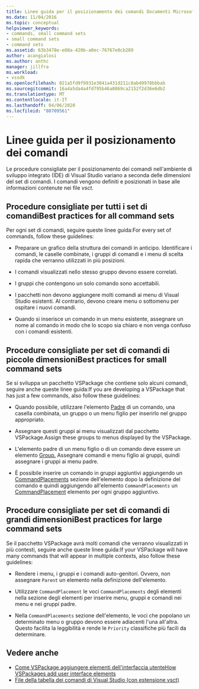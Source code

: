 ```yaml
---
title: Linee guida per il posizionamento dei comandi Documenti Microsoft
ms.date: 11/04/2016
ms.topic: conceptual
helpviewer_keywords:
- commands, small command sets
- small command sets
- command sets
ms.assetid: 63b3478e-e08a-420b-a0ec-76767e0cb289
author: acangialosi
ms.author: anthc
manager: jillfra
ms.workload:
- vssdk
ms.openlocfilehash: 021a5fd9f9931e3041a431d211c8ab49978bbbab
ms.sourcegitcommit: 16a4a5da4a4fd795b46a0869ca2152f2d36e6db2
ms.translationtype: MT
ms.contentlocale: it-IT
ms.lasthandoff: 04/06/2020
ms.locfileid: "80709561"
---
```

# <a name="command-placement-guidelines"></a>Linee guida per il posizionamento dei comandi
Le procedure consigliate per il posizionamento dei comandi nell'ambiente di sviluppo integrato (IDE) di Visual Studio variano a seconda delle dimensioni del set di comandi. I comandi vengono definiti e posizionati in base alle informazioni contenute nei file *vsct.*

## <a name="best-practices-for-all-command-sets"></a>Procedure consigliate per tutti i set di comandiBest practices for all command sets
 Per ogni set di comandi, seguire queste linee guida:For every set of commands, follow these guidelines:

- Preparare un grafico della struttura dei comandi in anticipo. Identificare i comandi, le caselle combinate, i gruppi di comandi e i menu di scelta rapida che verranno utilizzati in più posizioni.

- I comandi visualizzati nello stesso gruppo devono essere correlati.

- I gruppi che contengono un solo comando sono accettabili.

- I pacchetti non devono aggiungere molti comandi ai menu di Visual Studio esistenti. Al contrario, devono creare menu o sottomenu per ospitare i nuovi comandi.

- Quando si inserisce un comando in un menu esistente, assegnare un nome al comando in modo che lo scopo sia chiaro e non venga confuso con i comandi esistenti.

## <a name="best-practices-for-small-command-sets"></a>Procedure consigliate per set di comandi di piccole dimensioniBest practices for small command sets
 Se si sviluppa un pacchetto VSPackage che contiene solo alcuni comandi, seguire anche queste linee guida:If you are developing a VSPackage that has just a few commands, also follow these guidelines:

- Quando possibile, utilizzare l'elemento [Padre](../../extensibility/parent-element.md) di un comando, una casella combinata, un gruppo o un menu figlio per inserirlo nel gruppo appropriato.

- Assegnare questi gruppi ai menu visualizzati dal pacchetto VSPackage.Assign these groups to menus displayed by the VSPackage.

- L'elemento padre di un menu figlio o di un comando deve essere un elemento [Group.](../../extensibility/group-element.md) Assegnare comandi e menu figlio ai gruppi, quindi assegnare i gruppi ai menu padre.

- È possibile inserire un comando in gruppi aggiuntivi aggiungendo un [CommandPlacements](../../extensibility/commandplacements-element.md) sezione dell'elemento dopo la definizione del comando e quindi aggiungendo all'elemento `CommandPlacements` un [CommandPlacement](../../extensibility/commandplacement-element.md) elemento per ogni gruppo aggiuntivo.

## <a name="best-practices-for-large-command-sets"></a>Procedure consigliate per set di comandi di grandi dimensioniBest practices for large command sets
 Se il pacchetto VSPackage avrà molti comandi che verranno visualizzati in più contesti, seguire anche queste linee guida:If your VSPackage will have many commands that will appear in multiple contexts, also follow these guidelines:

- Rendere i menu, i gruppi e i comandi auto-genitori. Ovvero, non assegnare `Parent` un elemento nella definizione dell'elemento.

- Utilizzare `CommandPlacement` le voci `CommandPlacements` degli elementi nella sezione degli elementi per inserire menu, gruppi e comandi nei menu e nei gruppi padre.

- Nella `CommandPlacements` sezione dell'elemento, le voci che popolano un determinato menu o gruppo devono essere adiacenti l'una all'altra. Questo facilita la leggibilità e rende le `Priority` classifiche più facili da determinare.

## <a name="see-also"></a>Vedere anche
- [Come VSPackage aggiungere elementi dell'interfaccia utenteHow VSPackages add user interface elements](../../extensibility/internals/how-vspackages-add-user-interface-elements.md)
- [File della tabella dei comandi di Visual Studio (con estensione vsct)](../../extensibility/internals/visual-studio-command-table-dot-vsct-files.md)
